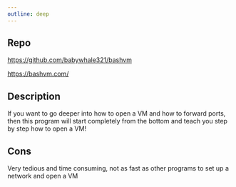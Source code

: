 ```yaml
---
outline: deep
---
```


## Repo

https://github.com/babywhale321/bashvm

https://bashvm.com/

## Description

If you want to go deeper into how to open a VM and how to forward ports, then this program will start completely from the bottom and teach you step by step how to open a VM!

## Cons

Very tedious and time consuming, not as fast as other programs to set up a network and open a VM